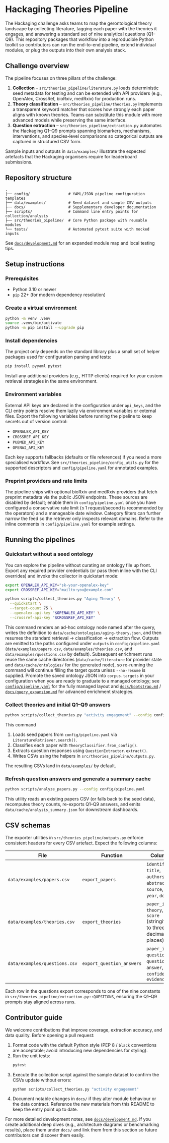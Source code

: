 # Hackaging Theories Pipeline

The Hackaging challenge asks teams to map the gerontological theory landscape by
collecting literature, tagging each paper with the theories it engages, and
answering a standard set of nine analytical questions (Q1–Q9). This repository
packages that workflow into a reproducible Python toolkit so contributors can
run the end-to-end pipeline, extend individual modules, or plug the outputs into
their own analysis stack.

## Challenge overview

The pipeline focuses on three pillars of the challenge:

1. **Collection** – `src/theories_pipeline/literature.py` loads deterministic
   seed metadata for testing and can be extended with API providers (e.g.,
   OpenAlex, CrossRef, bioRxiv, medRxiv) for production runs.
2. **Theory classification** – `src/theories_pipeline/theories.py` implements a
   transparent keyword matcher that scores how strongly each paper aligns with
   known theories. Teams can substitute this module with more advanced models
   while preserving the same interface.
3. **Question extraction** – `src/theories_pipeline/extraction.py` automates the
   Hackaging Q1–Q9 prompts spanning biomarkers, mechanisms, interventions, and
   species-level comparisons so categorical outputs are captured in structured
   CSV form.

Sample inputs and outputs in `data/examples/` illustrate the expected artefacts
that the Hackaging organisers require for leaderboard submissions.

## Repository structure

```
.
├── config/                 # YAML/JSON pipeline configuration templates
├── data/examples/          # Seed dataset and sample CSV outputs
├── docs/                   # Supplementary developer documentation
├── scripts/                # Command line entry points for collection/analysis
├── src/theories_pipeline/  # Core Python package with reusable modules
└── tests/                  # Automated pytest suite with mocked inputs
```

See [`docs/development.md`](docs/development.md) for an expanded module map and
local testing tips.

## Setup instructions

### Prerequisites

- Python 3.10 or newer
- `pip` 22+ (for modern dependency resolution)

### Create a virtual environment

```bash
python -m venv .venv
source .venv/bin/activate
python -m pip install --upgrade pip
```

### Install dependencies

The project only depends on the standard library plus a small set of helper
packages used for configuration parsing and tests:

```bash
pip install pyyaml pytest
```

Install any additional providers (e.g., HTTP clients) required for your custom
retrieval strategies in the same environment.

### Environment variables

External API keys are declared in the configuration under `api_keys`, and the
CLI entry points resolve them lazily via environment variables or external
files. Export the following variables before running the pipeline to keep
secrets out of version control:

- `OPENALEX_API_KEY`
- `CROSSREF_API_KEY`
- `PUBMED_API_KEY`
- `OPENAI_API_KEY`

Each key supports fallbacks (defaults or file references) if you need a more
specialised workflow. See `src/theories_pipeline/config_utils.py` for the
supported descriptors and `config/pipeline.yaml` for annotated examples.

### Preprint providers and rate limits

The pipeline ships with optional bioRxiv and medRxiv providers that fetch
preprint metadata via the public JSON endpoints. These sources are disabled by
default; enable them in `config/pipeline.yaml` once you have configured a
conservative rate limit (≤ 1 request/second is recommended by the operators)
and a manageable date window. Category filters can further narrow the feed so
the retriever only inspects relevant domains. Refer to the inline comments in
`config/pipeline.yaml` for example settings.

## Running the pipelines

### Quickstart without a seed ontology

You can explore the pipeline without curating an ontology file up front. Export
any required provider credentials (or pass them inline with the CLI overrides)
and invoke the collector in quickstart mode:

```bash
export OPENALEX_API_KEY="sk-your-openalex-key"
export CROSSREF_API_KEY="mailto:you@example.com"

python scripts/collect_theories.py "Aging Theory" \
  --quickstart \
  --target-count 75 \
  --openalex-api-key "$OPENALEX_API_KEY" \
  --crossref-api-key "$CROSSREF_API_KEY"
```

This command renders an ad-hoc ontology node named after the query, writes the
definition to `data/cache/ontologies/aging-theory.json`, and then resumes the
standard retrieval → classification → extraction flow. Outputs are emitted to
the paths configured under `outputs` in `config/pipeline.yaml`
(`data/examples/papers.csv`, `data/examples/theories.csv`, and
`data/examples/questions.csv` by default). Subsequent enrichment runs reuse the
same cache directories (`data/cache/literature` for provider state and
`data/cache/ontologies/` for the generated node), so re-running the command will
continue filling the target quota unless `--no-resume` is supplied. Promote the
saved ontology JSON into `corpus.targets` in your configuration when you are
ready to graduate to a managed ontology; see
[`config/pipeline.yaml`](config/pipeline.yaml) for the fully managed layout and
[`docs/bootstrap.md`](docs/bootstrap.md) / [`docs/query_expansion.md`](docs/query_expansion.md)
for advanced enrichment strategies.

### Collect theories and initial Q1–Q9 answers

```bash
python scripts/collect_theories.py "activity engagement" --config config/pipeline.yaml
```

This command

1. Loads seed papers from `config/pipeline.yaml` via
   `LiteratureRetriever.search()`.
2. Classifies each paper with `TheoryClassifier.from_config()`.
3. Extracts question responses using `QuestionExtractor.extract()`.
4. Writes CSVs using the helpers in `src/theories_pipeline/outputs.py`.

The resulting CSVs land in `data/examples/` by default.

### Refresh question answers and generate a summary cache

```bash
python scripts/analyze_papers.py --config config/pipeline.yaml
```

This utility reads an existing papers CSV (or falls back to the seed data),
recomputes theory counts, re-exports Q1–Q9 answers, and emits
`data/cache/analysis_summary.json` for downstream dashboards.

## CSV schemas

The exporter utilities in `src/theories_pipeline/outputs.py` enforce consistent
headers for every CSV artefact. Expect the following columns:

| File | Function | Columns |
| --- | --- | --- |
| `data/examples/papers.csv` | `export_papers` | `identifier`, `title`, `authors`, `abstract`, `source`, `year`, `doi` |
| `data/examples/theories.csv` | `export_theories` | `paper_id`, `theory`, `score` (stringified to three decimal places) |
| `data/examples/questions.csv` | `export_question_answers` | `paper_id`, `question_id`, `question`, `answer`, `confidence`, `evidence` |

Each row in the questions export corresponds to one of the nine constants in
`src/theories_pipeline/extraction.py::QUESTIONS`, ensuring the Q1–Q9 prompts stay
aligned across runs.

## Contributor guide

We welcome contributions that improve coverage, extraction accuracy, and data
quality. Before opening a pull request:

1. Format code with the default Python style (PEP 8 / `black` conventions are
   acceptable; avoid introducing new dependencies for styling).
2. Run the unit tests:
   ```bash
   pytest
   ```
3. Execute the collection script against the sample dataset to confirm the CSVs
   update without errors:
   ```bash
   python scripts/collect_theories.py "activity engagement"
   ```
4. Document notable changes in `docs/` if they alter module behaviour or the
   data contract. Reference the new materials from this README to keep the entry
   point up to date.

For more detailed development notes, see
[`docs/development.md`](docs/development.md). If you create additional deep dives
(e.g., architecture diagrams or benchmarking results), place them under `docs/`
and link them from this section so future contributors can discover them easily.
